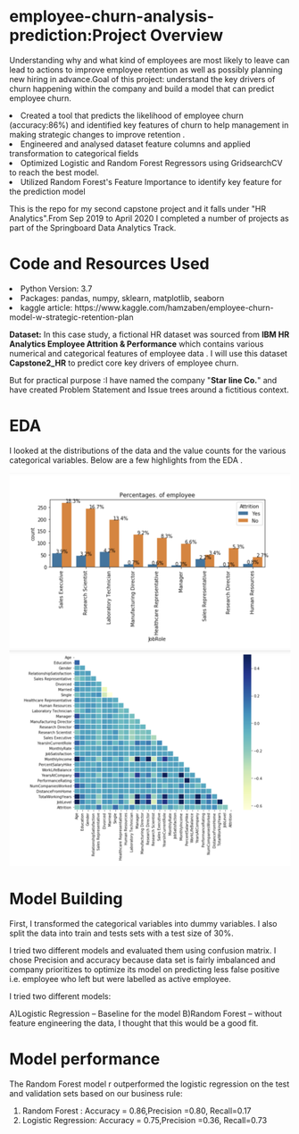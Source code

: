 # employee-churn-analysis-prediction:Project Overview

Understanding why and what kind of  employees are most likely to leave can lead to actions to improve employee retention as well as possibly planning new hiring in advance.Goal of this project: understand the key drivers of churn happening within the company and build a model that can predict employee churn.
<li>Created a tool that predicts the likelihood of employee churn (accuracy:86%) and identified key features of churn to help management in  making strategic changes to improve retention .</li>
<li>Engineered and analysed dataset feature columns and applied transformation to categorical fields</li>
<li>Optimized Logistic and Random Forest Regressors using GridsearchCV to reach the best model.</li>
<li>Utilized Random Forest's Feature Importance to identify key feature for the prediction model </li>

This is the repo for my second capstone project and it falls under "HR Analytics".From Sep 2019 to April 2020 I completed a number of projects as part of the Springboard Data Analytics Track.


# Code and Resources Used
<li>Python Version: 3.7</li>
<li>Packages: pandas, numpy, sklearn, matplotlib, seaborn</li>
<li>kaggle article: https://www.kaggle.com/hamzaben/employee-churn-model-w-strategic-retention-plan</li>

**Dataset:**
In this case study, a  fictional HR dataset was sourced from **IBM HR Analytics Employee Attrition & Performance** which contains various numerical and categorical features of employee data . I will use this dataset **Capstone2_HR** to predict core key drivers of employee churn.

But for practical purpose :I have named the company "**Star line Co.**" and have created Problem Statement and Issue trees around a fictitious context.

# EDA
I looked at the distributions of the data and the value counts for the various categorical variables. Below are a few highlights from the EDA .

![alt text](https://github.com/waibazen/employee-churn-analysis-prediction/blob/master/eda.png "Logo Title Text 1")
![alt text](https://github.com/waibazen/employee-churn-analysis-prediction/blob/master/heatmap.png "Logo Title Text 2")

# Model Building
First, I transformed the categorical variables into dummy variables. I also split the data into train and tests sets with a test size of 30%.

I tried two different models and evaluated them using confusion matrix. I chose Precision and accuracy because data set is fairly imbalanced and company prioritizes to optimize its model on predicting less false positive i.e. employee who left but were labelled as active employee.

I tried two different models:

A)Logistic Regression – Baseline for the model
B)Random Forest – without feature engineering the data, I thought that this would be a good fit.

# Model performance
The Random Forest model r outperformed the logistic regression on the test and validation sets based on our business rule:

1. Random Forest :
Accuracy = 0.86,Precision =0.80, Recall=0.17
2. Logistic Regression:
Accuracy = 0.75,Precision =0.36, Recall=0.73



